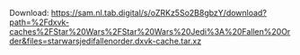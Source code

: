 Download: https://sam.nl.tab.digital/s/oZRKz5So2B8gbzY/download?path=%2Fdxvk-caches%2FStar%20Wars%2FStar%20Wars%20Jedi%3A%20Fallen%20Order&files=starwarsjedifallenorder.dxvk-cache.tar.xz
